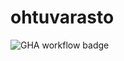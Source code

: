 # ohtuvarasto

![GHA workflow badge](https://github.com/anonymoushobbit/ohtuvarasto/workflows/CI/badge.svg)